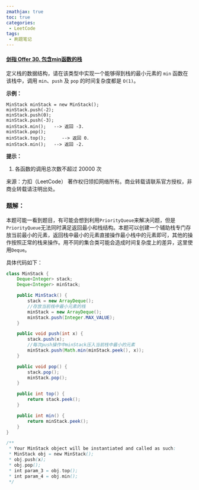 ```yaml
---
zmathjax: true
toc: true
categories:
 - LeetCode
tags:
 - 刷题笔记
---
```


#### [剑指 Offer 30. 包含min函数的栈](https://leetcode-cn.com/problems/bao-han-minhan-shu-de-zhan-lcof/)

定义栈的数据结构，请在该类型中实现一个能够得到栈的最小元素的 `min` 函数在该栈中，调用 `min`、`push` 及 `pop` 的时间复杂度都是 `O(1)`。

<!--more-->

**示例：**

```
MinStack minStack = new MinStack();
minStack.push(-2);
minStack.push(0);
minStack.push(-3);
minStack.min();   --> 返回 -3.
minStack.pop();
minStack.top();      --> 返回 0.
minStack.min();   --> 返回 -2.
```

**提示：**

1. 各函数的调用总次数不超过 20000 次

来源：力扣（LeetCode）
著作权归领扣网络所有。商业转载请联系官方授权，非商业转载请注明出处。

### 题解：

本题可能一看到题目，有可能会想到利用`PriorityQueue`来解决问题，但是`PriorityQueue`无法同时满足返回最小和栈结构。本题可以创建一个辅助栈专门存放当前最小的元素，返回栈中最小的元素直接操作最小栈中的元素即可，其他的操作按照正常的栈来操作。用不同的集合类可能会造成时间复杂度上的差异，这里使用`Deque`。

具体代码如下：

```java
class MinStack {
    Deque<Integer> stack;
    Deque<Integer> minStack;

    public MinStack() {
        stack = new ArrayDeque();
        //存放当前栈中最小元素的栈
        minStack = new ArrayDeque();
        minStack.push(Integer.MAX_VALUE);
    }

    public void push(int x) {
        stack.push(x);
        //每次push操作中minStack压入当前栈中最小的元素
        minStack.push(Math.min(minStack.peek(), x));
    }

    public void pop() {
        stack.pop();
        minStack.pop();
    }

    public int top() {
        return stack.peek();
    }

    public int min() {
        return minStack.peek();
    }
}

/**
 * Your MinStack object will be instantiated and called as such:
 * MinStack obj = new MinStack();
 * obj.push(x);
 * obj.pop();
 * int param_3 = obj.top();
 * int param_4 = obj.min();
 */
```




